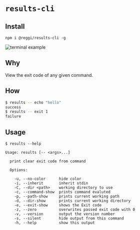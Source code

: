 # `results-cli`

## Install

`npm i @reggi/results-cli -g`

![terminal example](https://media.giphy.com/media/2uIfjAenZrheOkHSDd/giphy.gif)

## Why

View the exit code of any given command.

## How

```bash
$ results -- echo "hello"
success
$ results -- exit 1
failure
```

## Usage

```
$ results --help

Usage: results [-- <args>...]

  print clear exit code from command

  Options:

    -u, --no-color      hide color
    -i, --inherit       inherit stdin
    -C, --dir <path>    working directory to use
    -c, --command-show  prints command evaluted
    -p, --path-show     prints current working path
    -d, --dir-show      prints current working directory
    -e, --exit-show     shows the Exit code
    -z, --zero          overwrites passed exit code with 0
    -v, --version       output the version number
    -s, --silent        hide output from this command
    -h, --help          show this output
```
